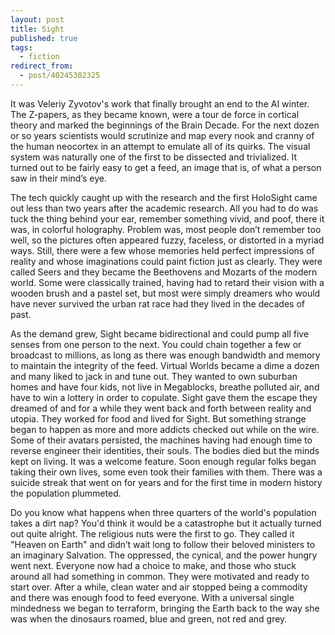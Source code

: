 ```yaml
---
layout: post
title: Sight
published: true
tags:
  - fiction
redirect_from:
  - post/40245302325
---
```


It was Veleriy Zyvotov's work that finally brought an end to the AI winter. The
Z-papers, as they became known, were a tour de force in cortical theory and
marked the beginnings of the Brain Decade. For the next dozen or so years
scientists would scrutinize and map every nook and cranny of the human neocortex
in an attempt to emulate all of its quirks. The visual system was naturally one
of the first to be dissected and trivialized. It turned out to be fairly easy to
get a feed, an image that is, of what a person saw in their mind’s eye.

<!--more-->

The tech quickly caught up with the research and the first HoloSight came out
less than two years after the academic research. All you had to do was tuck the
thing behind your ear, remember something vivid, and poof, there it was, in
colorful holography. Problem was, most people don’t remember too well, so the
pictures often appeared fuzzy, faceless, or distorted in a myriad ways. Still,
there were a few whose memories held perfect impressions of reality and whose
imaginations could paint fiction just as clearly. They were called Seers and
they became the Beethovens and Mozarts of the modern world.  Some were
classically trained, having had to retard their vision with a wooden brush and a
pastel set, but most were simply dreamers who would have never survived the
urban rat race had they lived in the decades of past.

As the demand grew, Sight became bidirectional and could pump all five senses
from one person to the next. You could chain together a few or broadcast to
millions, as long as there was enough bandwidth and memory to maintain the
integrity of the feed. Virtual Worlds became a dime a dozen and many liked to
jack in and tune out. They wanted to own suburban homes and have four kids, not
live in Megablocks, breathe polluted air, and have to win a lottery in order to
copulate. Sight gave them the escape they dreamed of and for a while they went
back and forth between reality and utopia. They worked for food and lived for
Sight. But something strange began to happen as more and more addicts checked
out while on the wire. Some of their avatars persisted, the machines having had
enough time to reverse engineer their identities, their souls. The bodies died
but the minds kept on living. It was a welcome feature. Soon enough regular
folks began taking their own lives, some even took their families with them.
There was a suicide streak that went on for years and for the first time in
modern history the population plummeted.

Do you know what happens when three quarters of the world's population takes a
dirt nap? You'd think it would be a catastrophe but it actually turned out quite
alright. The religious nuts were the first to go. They called it "Heaven on
Earth" and didn’t wait long to follow their beloved ministers to an imaginary
Salvation. The oppressed, the cynical, and the power hungry went next. Everyone
now had a choice to make, and those who stuck around all had something in
common. They were motivated and ready to start over. After a while, clean water
and air stopped being a commodity and there was enough food to feed everyone.
With a universal single mindedness we began to terraform, bringing the Earth
back to the way she was when the dinosaurs roamed, blue and green, not red and
grey.
